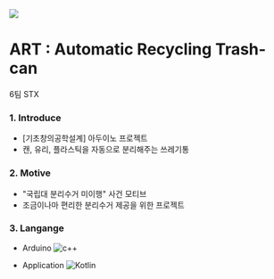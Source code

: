 <img src="https://capsule-render.vercel.app/api?type=waving&color=76EA63&height=150&section=header" />

# ART : Automatic Recycling Trash-can
6팀 STX

### 1. Introduce
- [기초창의공학설계] 아두이노 프로젝트
- 캔, 유리, 플라스틱을 자동으로 분리해주는 쓰레기통

### 2. Motive
- "국립대 분리수거 미이행" 사건 모티브
- 조금이나마 편리한 분리수거 제공을 위한 프로젝트

### 3. Langange
- Arduino
![c++](https://img.shields.io/badge/C%2B%2B-00599C?style=for-the-badge&logo=c%2B%2B&logoColor=white)

- Application
![Kotlin](https://img.shields.io/badge/Kotlin-0095D5?&style=for-the-badge&logo=kotlin&logoColor=white)
